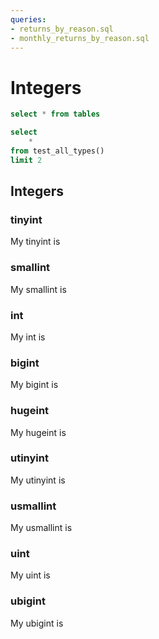 ```yaml
---
queries: 
- returns_by_reason.sql
- monthly_returns_by_reason.sql
---
```


# Integers 

```sql tables
select * from tables
```


```sql all_types
select 
    *
from test_all_types()
limit 2
```

<DataTable data={all_types} search=true/>

## Integers

### tinyint

<BarChart 
    data={all_types}
    x="varchar"
    y="tinyint"
/>

My tinyint is <Value data={all_types} column="tinyint" />

### smallint

<BarChart 
    data={all_types}
    x="varchar"
    y="smallint"
/>

My smallint is <Value data={all_types} column="smallint" />

### int

<BarChart 
    data={all_types}
    x="varchar"
    y="int"
/>

My int is <Value data={all_types} column="int" />

### bigint

<BarChart 
    data={all_types}
    x="varchar"
    y="bigint"
/>

My bigint is <Value data={all_types} column="bigint" />

### hugeint

<BarChart 
    data={all_types}
    x="varchar"
    y="hugeint"
/>

My hugeint is <Value data={all_types} column="hugeint" />

### utinyint

<BarChart 
    data={all_types}
    x="varchar"
    y="utinyint"
/>

My utinyint is <Value data={all_types} column="utinyint" row=1/>   

### usmallint

<BarChart 
    data={all_types}
    x="varchar"
    y="usmallint"
/>

My usmallint is <Value data={all_types} column="usmallint" row=1/>   

### uint

<BarChart 
    data={all_types}
    x="varchar"
    y="uint"
/>

My uint is <Value data={all_types} column="uint" row=1/>   

### ubigint

<BarChart 
    data={all_types}
    x="varchar"
    y="ubigint"
/>

My ubigint is <Value data={all_types} column="ubigint" row=1/>   


